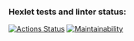 ### Hexlet tests and linter status:
[![Actions Status](https://github.com/anmord/frontend-project-44/actions/workflows/hexlet-check.yml/badge.svg)](https://github.com/anmord/frontend-project-44/actions)
[![Maintainability](https://api.codeclimate.com/v1/badges/5a1739db36142dc1e970/maintainability)](https://codeclimate.com/github/anmord/frontend-project-44/maintainability)